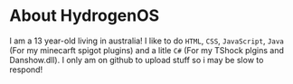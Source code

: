 # About HydrogenOS
I am a 13 year-old living in australia! I like to do `HTML`, `CSS`, `JavaScript`, `Java` (For my minecarft spigot plugins) and a litle `C#` (For my TShock plgins and Danshow.dll).
I only am on github to upload stuff so i may be slow to respond!
